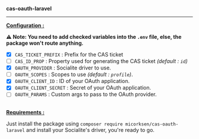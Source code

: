 **cas-oauth-laravel**
<hr />

<ins>**Configuration :**</ins>

**⚠️ Note: You need to add checked variables into the `.env` file, else, the package won't route anything.**

* [X] `CAS_TICKET_PREFIX` : Prefix for the CAS ticket
* [ ] `CAS_ID_PROP` : Property used for generating the CAS ticket *(default : `id`)*
* [X] `OAUTH_PROVIDER` : Socialite driver to use.
* [ ] `OAUTH_SCOPES` : Scopes to use *(default : `profile`)*.
* [X] `OAUTH_CLIENT_ID` : ID of your OAuth application.
* [X] `OAUTH_CLIENT_SECRET` : Secret of your OAuth application.
* [ ] `OAUTH_PARAMS` : Custom args to pass to the OAuth provider.

<br /><ins>**Requirements :**</ins>

Just install the package using `composer require micorksen/cas-oauth-laravel` and install your Socialite's driver, you're ready to go.
